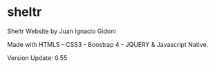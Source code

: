 # sheltr
Sheltr Website by Juan Ignacio Gidoni

Made with HTML5 - CSS3 - Boostrap 4 - JQUERY & Javascript Native.


Version Update: 0.55
